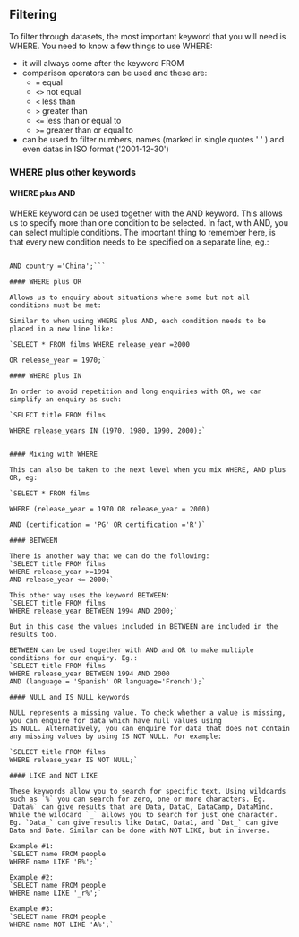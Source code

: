 ## Filtering

To filter through datasets, the most important keyword that you will need is WHERE. You need to know a few things to use WHERE:
- it will always come after the keyword FROM
- comparison operators can be used and these are:
  - `=` equal
  - `<>` not equal
  - `<` less than
  - `>` greater than
  - `<=` less than or equal to
  - `>=` greater than or equal to
- can be used to filter numbers, names (marked in single quotes ' ' ) and even datas in ISO format ('2001-12-30')

### WHERE plus other keywords

#### WHERE plus AND

WHERE keyword can be used together with the AND keyword. This allows us to specify more than one condition to be selected. In fact,
with AND, you can select multiple conditions. The important thing to remember here, is that every new condition needs to be specified
 on a separate line, eg.:
 
 ```SELECT * FROM films WHERE release_year = 2000 
 
 AND country ='China';```

#### WHERE plus OR

Allows us to enquiry about situations where some but not all conditions must be met:

Similar to when using WHERE plus AND, each condition needs to be placed in a new line like:

`SELECT * FROM films WHERE release_year =2000

OR release_year = 1970;`

#### WHERE plus IN

In order to avoid repetition and long enquiries with OR, we can simplify an enquiry as such:

`SELECT title FROM films

WHERE release_years IN (1970, 1980, 1990, 2000);`


#### Mixing with WHERE

This can also be taken to the next level when you mix WHERE, AND plus OR, eg:

`SELECT * FROM films

WHERE (release_year = 1970 OR release_year = 2000)

AND (certification = 'PG' OR certification ='R')`

#### BETWEEN

There is another way that we can do the following:
`SELECT title FROM films
WHERE release_year >=1994
AND release_year <= 2000;`

This other way uses the keyword BETWEEN:
`SELECT title FROM films
WHERE release_year BETWEEN 1994 AND 2000;`

But in this case the values included in BETWEEN are included in the results too.

BETWEEN can be used together with AND and OR to make multiple conditions for our enquiry. Eg.:
`SELECT title FROM films
WHERE release_year BETWEEN 1994 AND 2000
AND (language = 'Spanish' OR language='French');`

#### NULL and IS NULL keywords

NULL represents a missing value. To check whether a value is missing, you can enquire for data which have null values using 
IS NULL. Alternatively, you can enquire for data that does not contain any missing values by using IS NOT NULL. For example:

`SELECT title FROM films
WHERE release_year IS NOT NULL;`

#### LIKE and NOT LIKE

These keywords allow you to search for specific text. Using wildcards such as `%` you can search for zero, one or more characters. Eg. `Data%` can give results that are Data, DataC, DataCamp, DataMind. While the wildcard `_` allows you to search for just one character. Eg. `Data_` can give results like DataC, Data1, and `Dat_` can give Data and Date. Similar can be done with NOT LIKE, but in inverse.

Example #1:
`SELECT name FROM people
WHERE name LIKE 'B%';`

Example #2:
`SELECT name FROM people
WHERE name LIKE '_r%';`

Example #3:
`SELECT name FROM people
WHERE name NOT LIKE 'A%';`
